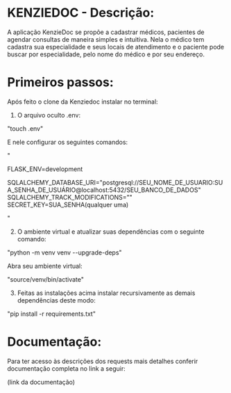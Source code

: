 # KENZIEDOC - Descrição:

A aplicação KenzieDoc se propõe a cadastrar médicos, pacientes de agendar consultas de maneira simples e intuitiva. Nela o médico tem cadastra sua especialidade e seus locais de atendimento e o paciente pode buscar por especialidade, pelo nome do médico e por seu endereço.

# Primeiros passos:

Após feito o clone da Kenziedoc instalar no terminal:

1. O arquivo oculto .env:

"touch .env"

E nele configurar os seguintes comandos:

"

FLASK_ENV=development

SQLALCHEMY_DATABASE_URI="postgresql://SEU_NOME_DE_USUARIO:SUA_SENHA_DE_USUÁRIO@localhost:5432/SEU_BANCO_DE_DADOS"
SQLALCHEMY_TRACK_MODIFICATIONS=""
SECRET_KEY=SUA_SENHA(qualquer uma)

"

2. O ambiente virtual e atualizar suas dependências com o seguinte comando:

"python -m venv venv --upgrade-deps"

Abra seu ambiente virtual:

"source/venv/bin/activate"

3. Feitas as instalações acima instalar recursivamente as demais dependências deste modo:

"pip install -r requirements.txt"

# Documentação:

Para ter acesso às descrições dos requests mais detalhes conferir documentação completa no link a seguir:

(link da documentação)
